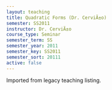 ```yaml
---
layout: teaching
title: Quadratic Forms (Dr. CerviÃ±o)
semester: SS2011
instructor: Dr. CerviÃ±o
course_type: Seminar
semester_term: SS
semester_year: 2011
semester_key: SS2011
semester_sort: 20111
active: false
---
```

Imported from legacy teaching listing.
